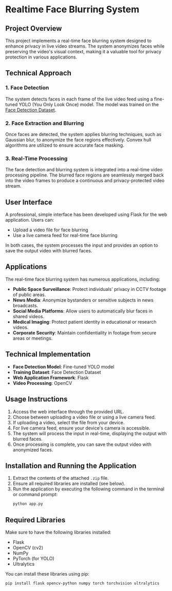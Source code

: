 # Realtime Face Blurring System

## Project Overview
This project implements a real-time face blurring system designed to enhance privacy in live video streams. The system anonymizes faces while preserving the video's visual context, making it a valuable tool for privacy protection in various applications.

## Technical Approach
### 1. Face Detection
The system detects faces in each frame of the live video feed using a fine-tuned YOLO (You Only Look Once) model. The model was trained on the [Face Detection Dataset](https://www.kaggle.com/datasets/fareselmenshawii/face-detection-dataset/data).

### 2. Face Extraction and Blurring
Once faces are detected, the system applies blurring techniques, such as Gaussian blur, to anonymize the face regions effectively. Convex hull algorithms are utilized to ensure accurate face masking.

### 3. Real-Time Processing
The face detection and blurring system is integrated into a real-time video processing pipeline. The blurred face regions are seamlessly merged back into the video frames to produce a continuous and privacy-protected video stream.

## User Interface
A professional, simple interface has been developed using Flask for the web application. Users can:
- Upload a video file for face blurring
- Use a live camera feed for real-time face blurring

In both cases, the system processes the input and provides an option to save the output video with blurred faces.

## Applications
The real-time face blurring system has numerous applications, including:
- **Public Space Surveillance**: Protect individuals' privacy in CCTV footage of public areas.
- **News Media**: Anonymize bystanders or sensitive subjects in news broadcasts.
- **Social Media Platforms**: Allow users to automatically blur faces in shared videos.
- **Medical Imaging**: Protect patient identity in educational or research videos.
- **Corporate Security**: Maintain confidentiality in footage from secure areas or meetings.

## Technical Implementation
- **Face Detection Model**: Fine-tuned YOLO model
- **Training Dataset**: Face Detection Dataset
- **Web Application Framework**: Flask
- **Video Processing**: OpenCV

## Usage Instructions
1. Access the web interface through the provided URL.
2. Choose between uploading a video file or using a live camera feed.
3. If uploading a video, select the file from your device.
4. For live camera feed, ensure your device's camera is accessible.
5. The system will process the input in real-time, displaying the output with blurred faces.
6. Once processing is complete, you can save the output video with anonymized faces.

## Installation and Running the Application
1. Extract the contents of the attached `.zip` file.
2. Ensure all required libraries are installed (see below).
3. Run the application by executing the following command in the terminal or command prompt:
   ```bash
   python app.py
   ```

## Required Libraries
Make sure to have the following libraries installed:
- Flask
- OpenCV (cv2)
- NumPy
- PyTorch (for YOLO)
- Ultralytics

You can install these libraries using pip:
```bash
pip install flask opencv-python numpy torch torchvision ultralytics
